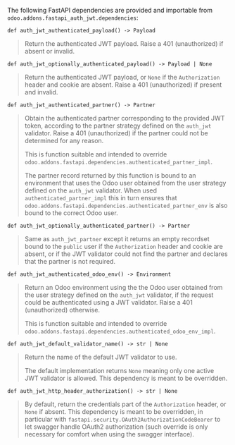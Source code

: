 The following FastAPI dependencies are provided and importable from
`odoo.addons.fastapi_auth_jwt.dependencies`:

`def auth_jwt_authenticated_payload() -> Payload`

> Return the authenticated JWT payload. Raise a 401 (unauthorized) if absent or invalid.

`def auth_jwt_optionally_authenticated_payload() -> Payload | None`

> Return the authenticated JWT payload, or `None` if the `Authorization` header and
> cookie are absent. Raise a 401 (unauthorized) if present and invalid.

`def auth_jwt_authenticated_partner() -> Partner`

> Obtain the authenticated partner corresponding to the provided JWT token, according to
> the partner strategy defined on the `auth_jwt` validator. Raise a 401 (unauthorized)
> if the partner could not be determined for any reason.
>
> This is function suitable and intended to override
> `odoo.addons.fastapi.dependencies.authenticated_partner_impl`.
>
> The partner record returned by this function is bound to an environment that uses the
> Odoo user obtained from the user strategy defined on the `auth_jwt` validator. When
> used `authenticated_partner_impl` this in turn ensures that
> `odoo.addons.fastapi.dependencies.authenticated_partner_env` is also bound to the
> correct Odoo user.

`def auth_jwt_optionally_authenticated_partner() -> Partner`

> Same as `auth_jwt_partner` except it returns an empty recordset bound to the `public`
> user if the `Authorization` header and cookie are absent, or if the JWT validator
> could not find the partner and declares that the partner is not required.

`def auth_jwt_authenticated_odoo_env() -> Environment`

> Return an Odoo environment using the the Odoo user obtained from the user strategy
> defined on the `auth_jwt` validator, if the request could be authenticated using a JWT
> validator. Raise a 401 (unauthorized) otherwise.
>
> This is function suitable and intended to override
> `odoo.addons.fastapi.dependencies.authenticated_odoo_env_impl`.

`def auth_jwt_default_validator_name() -> str | None`

> Return the name of the default JWT validator to use.
>
> The default implementation returns `None` meaning only one active JWT validator is
> allowed. This dependency is meant to be overridden.

`def auth_jwt_http_header_authorization() -> str | None`

> By default, return the credentials part of the `Authorization` header, or `None` if
> absent. This dependency is meant to be overridden, in particular with
> `fastapi.security.OAuth2AuthorizationCodeBearer` to let swagger handle OAuth2
> authorization (such override is only necessary for comfort when using the swagger
> interface).
